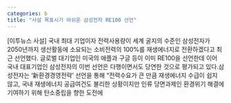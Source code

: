 ```yaml
---
categories: b
title: "사설 목표시기 아쉬운 삼성전자 RE100 선언"
---
```

[이투뉴스 사설] 국내 최대 기업이자 전력사용량이 세계 굴지의 수준인 삼성전자가 2050년까지 생산활동에 소요되는 소비전력의 100%를 재생에너지로 전환하겠다고 최근 선언했다. 글로벌 대기업인 미국의 애플과 구글 등이 이미 RE100을 선언한데 이어 국내 대표기업인 삼성전자의 이번 선언은 다행이면서도 당연한 것으로 평가되고 있다.삼성전자는 ‘新환경경영전략’ 선언을 통해 “전력수요가 큰 만큼 재생에너지 수급이 쉽지 않고, 국내 재생에너지 공급여건도 불리한 상황이지만 인류 당면과제인 환경위기 해결에 기여하기 위해 탄소중립을 향한 도전에